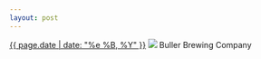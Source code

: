 ```yaml
---
layout: post
---
```


<p>
  <time><a href="/76">{{ page.date | date: "%e %B, %Y" }}</a></time>
  <a href="/76"><img src="{{ site.assets_url }}/76.jpg"/></a>
  <span>Buller Brewing Company</span>
</p>
